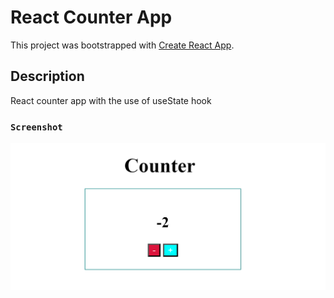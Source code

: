 # React Counter App

This project was bootstrapped with [Create React App](https://github.com/facebook/create-react-app).

## Description

React counter app with the use of useState hook

### `Screenshot`

![Image Alt text](screenshot.png)
